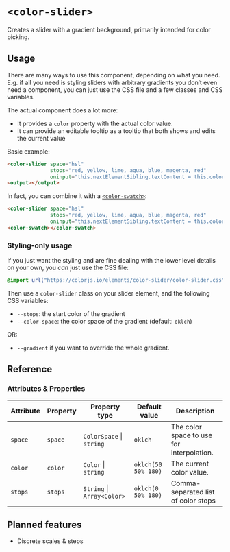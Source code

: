 # `<color-slider>`

Creates a slider with a gradient background, primarily intended for color picking.

## Usage

There are many ways to use this component, depending on what you need.
E.g. if all you need is styling sliders with arbitrary gradients you don’t even need a component,
you can just use the CSS file and a few classes and CSS variables.

The actual component does a lot more:
- It provides a `color` property with the actual color value.
- It can provide an editable tooltip as a tooltip that both shows and edits the current value

Basic example:

```html
<color-slider space="hsl"
              stops="red, yellow, lime, aqua, blue, magenta, red"
              oninput="this.nextElementSibling.textContent = this.color"></color-slider>
<output></output>
```

In fact, you can combine it with a [`<color-swatch>`](../color-swatch/):

```html
<color-slider space="hsl"
              stops="red, yellow, lime, aqua, blue, magenta, red"
              oninput="this.nextElementSibling.textContent = this.color"></color-slider>
<color-swatch></color-swatch>
```

### Styling-only usage

If you just want the styling and are fine dealing with the lower level details on your own, you *can* just use the CSS file:

```css
@import url("https://colorjs.io/elements/color-slider/color-slider.css");
```

Then use a `color-slider` class on your slider element, and the following CSS variables:

- `--stops`: the start color of the gradient
- `--color-space`: the color space of the gradient (default: `oklch`)

OR:
- `--gradient` if you want to override the whole gradient.


## Reference

### Attributes & Properties

| Attribute | Property | Property type | Default value | Description |
|-----------|----------|---------------|---------------|-------------|
| `space` | `space` | `ColorSpace` &#124; `string` | `oklch` | The color space to use for interpolation. |
| `color` | `color` | `Color` &#124; `string` | `oklch(50 50% 180)` | The current color value. |
| `stops` | `stops` | `String` &#124; `Array<Color>` | `oklch(0 50% 180)` | Comma-separated list of color stops |

## Planned features

- Discrete scales & steps